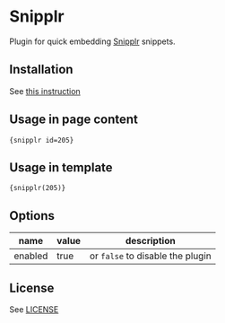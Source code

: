 # Snipplr

Plugin for quick embedding [Snipplr](http://snipplr.com/) snippets.

## Installation
See [this instruction](http://morfy.org/documentation/plugins/plugins-installation)

## Usage in page content

```
{snipplr id=205}
```

## Usage in template

```smarty
{snipplr(205)}
```

## Options

| name  | value | description |
|---|---|---|
| enabled | true | or `false` to disable the plugin |

## License
See  [LICENSE](https://github.com/morfy-cms/morfy-plugin-snipplr/blob/master/LICENSE)
